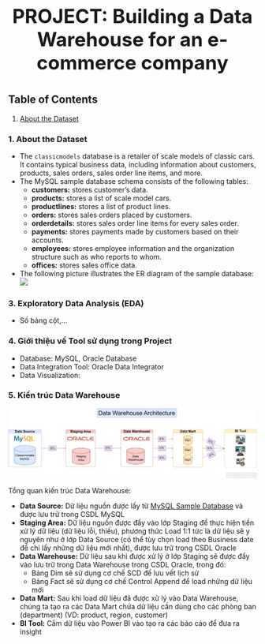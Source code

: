# <p align="center" style="font-size: 39px;"><strong>PROJECT: Building a Data Warehouse for an e-commerce company</strong></p>

## Table of Contents
1. [About the Dataset](#line-30)

### 1. About the Dataset
   - The `classicmodels` database is a retailer of scale models of classic cars. It contains typical business data, including information about customers, products, sales orders, sales order line items, and more.
   - The MySQL sample database schema consists of the following tables:
      - **customers:** stores customer’s data.
      - **products:** stores a list of scale model cars.
      - **productlines:** stores a list of product lines.
      - **orders:** stores sales orders placed by customers.
      - **orderdetails:** stores sales order line items for every sales order.
      - **payments:** stores payments made by customers based on their accounts.
      - **employees:** stores employee information and the organization structure such as who reports to whom.
      - **offices:** stores sales office data.
   - The following picture illustrates the ER diagram of the sample database:
      <img src="https://www.mysqltutorial.org/wp-content/uploads/2023/10/mysql-sample-database.png" width="600" />
### 3. Exploratory Data Analysis (EDA)
   - Số bảng cột,...

### 4. Giới thiệu về Tool sử dụng trong Project
- Database: MySQL, Oracle Database
- Data Integration Tool: Oracle Data Integrator
- Data Visualization: 

### 5. Kiến trúc Data Warehouse
![Data Warehouse Architecture](https://github.com/vuhuusy/Data-Warehouse-for-Classicmodels-Database/blob/main/data%20warehouse/Data%20Warehouse%20Architecture.png)

Tổng quan kiến trúc Data Warehouse:
- **Data Source:** Dữ liệu nguồn được lấy từ [MySQL Sample Database](https://www.mysqltutorial.org/getting-started-with-mysql/mysql-sample-database/) và được lưu trữ trong CSDL MySQL
- **Staging Area:** Dữ liệu nguồn được đẩy vào lớp Staging để thực hiện tiền xử lý dữ liệu (dữ liệu lỗi, thiếu), phương thức Load 1:1 tức là dữ liệu sẽ y nguyên như ở lớp Data Source (có thể tùy chọn load theo Business date để chỉ lấy những dữ liệu mới nhất), được lưu trữ trong CSDL Oracle
- **Data Warehouse:** Dữ liệu sau khi được xử lý ở lớp Staging sẽ được đẩy vào lưu trữ trong Data Warehouse trong CSDL Oracle, trong đó:
   - Bảng Dim sẽ sử dụng cơ chế SCD để lưu vết lịch sử
   - Bảng Fact sẽ sử dụng cơ chế Control Append để load những dữ liệu mới
- **Data Mart:** Sau khi load dữ liệu đã được xử lý vào Data Warehouse, chúng ta tạo ra các Data Mart chứa dữ liệu cần dùng cho các phòng ban (department) (VD: product, region, customer)
- **BI Tool:** Cắm dữ liệu vào Power BI vào tạo ra các báo cáo để đưa ra insight

